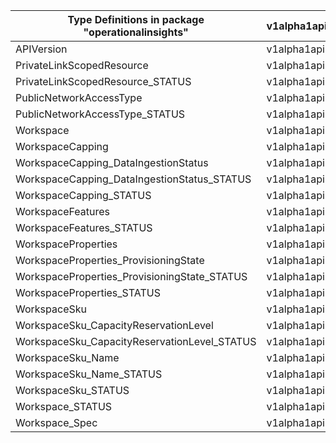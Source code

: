 | Type Definitions in package "operationalinsights" | v1alpha1api20210601 | v1beta20210601 |
|---------------------------------------------------|---------------------|----------------|
| APIVersion                                        | v1alpha1api20210601 | v1beta20210601 |
| PrivateLinkScopedResource                         | v1alpha1api20210601 | v1beta20210601 |
| PrivateLinkScopedResource_STATUS                  | v1alpha1api20210601 | v1beta20210601 |
| PublicNetworkAccessType                           | v1alpha1api20210601 | v1beta20210601 |
| PublicNetworkAccessType_STATUS                    | v1alpha1api20210601 | v1beta20210601 |
| Workspace                                         | v1alpha1api20210601 | v1beta20210601 |
| WorkspaceCapping                                  | v1alpha1api20210601 | v1beta20210601 |
| WorkspaceCapping_DataIngestionStatus              | v1alpha1api20210601 | v1beta20210601 |
| WorkspaceCapping_DataIngestionStatus_STATUS       | v1alpha1api20210601 | v1beta20210601 |
| WorkspaceCapping_STATUS                           | v1alpha1api20210601 | v1beta20210601 |
| WorkspaceFeatures                                 | v1alpha1api20210601 | v1beta20210601 |
| WorkspaceFeatures_STATUS                          | v1alpha1api20210601 | v1beta20210601 |
| WorkspaceProperties                               | v1alpha1api20210601 | v1beta20210601 |
| WorkspaceProperties_ProvisioningState             | v1alpha1api20210601 | v1beta20210601 |
| WorkspaceProperties_ProvisioningState_STATUS      | v1alpha1api20210601 | v1beta20210601 |
| WorkspaceProperties_STATUS                        | v1alpha1api20210601 | v1beta20210601 |
| WorkspaceSku                                      | v1alpha1api20210601 | v1beta20210601 |
| WorkspaceSku_CapacityReservationLevel             | v1alpha1api20210601 | v1beta20210601 |
| WorkspaceSku_CapacityReservationLevel_STATUS      | v1alpha1api20210601 | v1beta20210601 |
| WorkspaceSku_Name                                 | v1alpha1api20210601 | v1beta20210601 |
| WorkspaceSku_Name_STATUS                          | v1alpha1api20210601 | v1beta20210601 |
| WorkspaceSku_STATUS                               | v1alpha1api20210601 | v1beta20210601 |
| Workspace_STATUS                                  | v1alpha1api20210601 | v1beta20210601 |
| Workspace_Spec                                    | v1alpha1api20210601 | v1beta20210601 |
